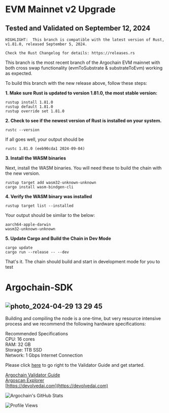 # EVM Mainnet v2 Upgrade
## Tested and Validated on September 12, 2024

```
HIGHLIGHT:  This branch is compatible with the latest version of Rust, v1.81.0, released September 5, 2024. 

Check the Rust Changelog for details: https://releases.rs
```

This branch is the most recent branch of the Argochain EVM mainnet with both cross swap functionality (evmToSubstrate & substrateToEvm) working as expected.  

To build this branch with the new release above, follow these steps:

**1. Make sure Rust is updated to version 1.81.0, the most stable version:**

```
rustup install 1.81.0
rustup default 1.81.0
rustup override set 1.81.0
```

**2. Check to see if the newest version of Rust is installed on your system.**
```
rustc --version
```

If all goes well, your output should be 

```
rustc 1.81.0 (eeb90cda1 2024-09-04)
```

**3. Install the WASM binaries**

Next, install the WASM binaries. You will need these to build the chain with the new version.

```
rustup target add wasm32-unknown-unknown
cargo install wasm-bindgen-cli
```

**4. Verify the WASM binary was installed**

```
rustup target list --installed
```

Your output should be similar to the below:

```
aarch64-apple-darwin
wasm32-unknown-unknown
```

**5. Update Cargo and Build the Chain in Dev Mode**

```
cargo update
cargo run --release -- --dev
```

That's it. The chain should build and start in development mode for you to test


# Argochain-SDK
![photo_2024-04-29 13 29 45](https://github.com/Devolved-AI/Argochain/assets/96510238/9989a2c0-dbdf-4baa-b8fc-54e3c75f7445)
------------------
Building and compiling the node is a one-time, but very resource intensive process and we recommend the following hardware specifications:

Recommended Specifications\
CPU: 16 cores \
RAM: 32 GB\
Storage: 1TB SSD\
Network: 1 Gbps Internet Connection

Please click [here](https://devolved-ai.gitbook.io/argochain-validator-guide) to go right to the Validator Guide and get started.

[Argochain Validator Guide](https://devolved-ai.gitbook.io/argochain-validator-guide)\
[Argoscan Explorer](https://explorer.argoscan.net)\
[https://devolvedai.com](https://devolvedai.com)

![Argochain's GitHub Stats](https://github-readme-stats.vercel.app/api/pin/?username=devolved-ai&repo=argochain&show_owner=true&theme=radical)


![Profile Views](https://komarev.com/ghpvc/?username=devolved-ai&repo=argochain)
